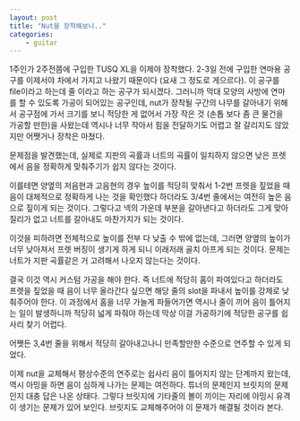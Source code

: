 ```yaml
---
layout: post
title: "Nut을 장착해보니.."
categories:
    - guitar
---
```


1주인가 2주전쯤에 구입한 TUSQ XL을 이제야 장착했다. 2-3일 전에 구입한 연마용 공구를 이제서야 차에서 가지고 나왔기 때문이다 (요새 그 정도로 게으르다). 이 공구를 file이라고 하는데 줄 이라고 하는 공구가 되시겠다. 그러니까 막대 모양의 사방에 연마를 할 수 있도록 가공이 되어있는 공구인데, nut가 장착될 구간의 나무를 갈아내기 위해서 공구점에 가서 크기를 보니 적당한 게 없어서 가장 작은 것 (손톱 보다 좀 큰 물건을 가공할 만한)을 사왔는데 역시나 너무 작아서 힘을 전달하기도 어렵고 잘 갈리지도 않았지만 어쨋거나 장착은 마쳤다.

문제점을 발견했는데, 실제로 지판의 곡률과 너트의 곡률이 일치하지 않으면 낮은 프렛에서 음을 정확하게 맞춰주기가 쉽지 않다는 것이다. 

이를테면 양옆의 저음현과 고음현의 경우 높이를 적당히 맞춰서 1-2번 프렛을 짚었을 때 음이 대체적으로 정확하게 나는 것을 확인했다 하더라도 3/4번 줄에서는 여전히 높은 음으로 짚이게 되는 것이다. 그렇다고 넥의 가운데 부분을 갈아낸다고 하더라도 그게 맞아질리가 없고 너트를 갈아내도 마찬가지가 되는 것이다.

이것을 피하려면 전체적으로 높이를 전부 다 낮출 수 밖에 없는데, 그러면 양옆의 높이가 너무 낮아져서 프렛 버징이 생기게 하게 되니 이래저래 골치 아프게 되는 것이다. 문제는 너트가 지판 곡률같은 거 고려해서 나오지 않는다는 것이다. 

결국 이것 역시 커스텀 가공을 해야 한다. 즉 너트에 적당히 홈이 파여있다고 하더라도 프렛을 짚었을 때 음이 너무 올라간다 싶으면 해당 줄의 slot을 파내서 높이를 강제로 낮춰주어야 한다. 이 과정에서 홈을 너무 가늘게 파들어가면 역시나 줄이 끼어 음이 틀어지는 일이 발생하니까 적당히 넓게 파줘야 하는데 막상 이걸 가공하기에 적당한 공구를 쉽사리 찾기 어렵다. 

어쨋든 3,4번 줄을 위해서 적당히 갈아내고나니 만족할만한 수준으로 연주할 수 있게 되었다. 

이제 nut을 교체해서 평상수준의 연주로는 쉽사리 음이 틀어지지 않는 단계까지 왔는데, 역시 아밍을 하면 음이 심하게 나가는 문제는 여전하다. 튜너의 문제인지 브릿지의 문제인지 대충 답은 나온 상태다. 그렇다 브릿지에 기타줄의 볼이 끼이는 자리에 아밍시 유격이 생기는 문제가 있어 보인다. 브릿지도 교체해주어야 이 문제가 해결될 것이라 본다.
